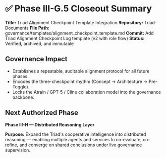 # ✅ Phase III-G.5 Closeout Summary

**Title:** Triad Alignment Checkpoint Template Integration
**Repository:** Triad-Documents
**File Path:** governance/templates/alignment_checkpoint_template.md
**Commit:** Add Triad Alignment Checkpoint Log template (v2 with role flow)
**Status:** Verified, archived, and immutable

## Governance Impact

- Establishes a repeatable, auditable alignment protocol for all future phases.
- Encodes the three-checkpoint rhythm (Concept → Architecture → Pre-Toggle).
- Locks the Atrain / GPT-5 / Cline collaboration model into the governance backbone.

## Next Authorized Phase

**Phase III-H — Distributed Reasoning Layer**

**Purpose:**
Expand the Triad's cooperative intelligence into distributed reasoning — enabling multiple agents and services to co-evaluate, co-refine, and converge on shared conclusions under live governance supervision.
